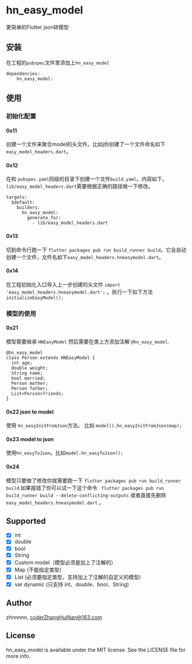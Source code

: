 # hn_easy_model

更简单的Flutter json转模型

## 安装

在工程的`pubspec`文件里添加上`hn_easy_model`

```
dependencies:
    hn_easy_model:
```

## 使用

### 初始化配置 
#### 0x11
创建一个文件来聚合model的头文件。比如j你创建了一个文件命名如下 `easy_model_headers.dart`。
#### 0x12 
在和 `pubspec.yaml`同级的目录下创建一个文件`build.yaml`。内容如下， `lib/easy_model_headers.dart`需要根据正确的路径做一下修改。

```
targets:
  $default:
    builders:
      hn_easy_model:
        generate_for:
          - lib/easy_model_headers.dart 
```
#### 0x13
切到命令行跑一下 `flutter packages pub run build_runner build`。它会自动创建一个文件，文件名如下`easy_model_headers.hneasymodel.dart`。
#### 0x14
在工程初始化入口导入上一步创建的头文件 `import 'easy_model_headers.hneasymodel.dart';` 。执行一下如下方法 `initializeEasyModel();`

### 模型的使用
#### 0x21
模型需要继承 `HNEasyModel` 然后需要在类上方添加注解 `@hn_easy_model`.

```
@hn_easy_model
class Person extends HNEasyModel {
  int age;
  double weight;
  String name;
  bool married;
  Person mother;
  Person father;
  List<Person>friends;
}
```
#### 0x22 json to model
使用 `hn_easyInitFromJson`方法。 比如 `model().hn_easyInitFromJson(map);`

#### 0x23 model to json
使用`hn_easyToJson`。比如`model.hn_easyToJson();`

#### 0x24
模型只要做了修改你就需要跑一下 `flutter packages pub run build_runner build`.如果报错了你可以试一下这个命令 ` flutter packages pub run build_runner build --delete-conflicting-outputs` 或者直接先删除 `easy_model_headers.hneasymodel.dart` 。

## Supported
* [x] int
* [x] double
* [x] bool
* [x] String
* [x] Custom model（模型必须是加上了注解的）
* [x] Map (不能指定类型)
* [x] List (必须要指定类型，支持加上了注解的自定义的模型)
* [x] var dynamic (只支持 int、double、bool、String)

## Author
zhnnnnn, coderZhangHuiNan@163.com

## License
hn_easy_model is available under the MIT license. See the LICENSE file for more info.
